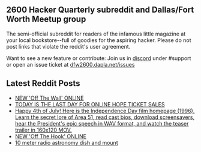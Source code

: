 ## 2600 Hacker Quarterly subreddit and Dallas/Fort Worth Meetup group
The semi-official subreddit for readers of the infamous little magazine at your local bookstore--full of goodies for the aspiring hacker. Please do not post links that violate the reddit's user agreement.

Want to see a new feature or contribute: 
Join us in [discord](https://dfw2600.dapla.net/chat) under #support or open an issue ticket at [dfw2600.dapla.net/issues](https://dfw2600.dapla.net/issues)

## Latest Reddit Posts
<!-- BLOG-POST-LIST:START -->
- [NEW 'Off The Wall' ONLINE](https://2600.com/wall/09-07-2024)
- [TODAY IS THE LAST DAY FOR ONLINE HOPE TICKET SALES](https://2600.com/content/today-last-day-online-hope-ticket-sales)
- [Happy 4th of July! Here is the Independence Day film homepage (1996). Learn the secret lore of Area 51, read cast bios, download screensavers, hear the President's epic speech in WAV format, and watch the teaser trailer in 160x120 MOV.](https://www.reddit.com/r/2600/comments/1dv77ki/happy_4th_of_july_here_is_the_independence_day/)
- [NEW 'Off The Hook' ONLINE](https://2600.com/hook/03-07-2024)
- [10 meter radio astronomy dish and mount](https://www.reddit.com/r/2600/comments/1dpd47a/10_meter_radio_astronomy_dish_and_mount/)
<!-- BLOG-POST-LIST:END -->
